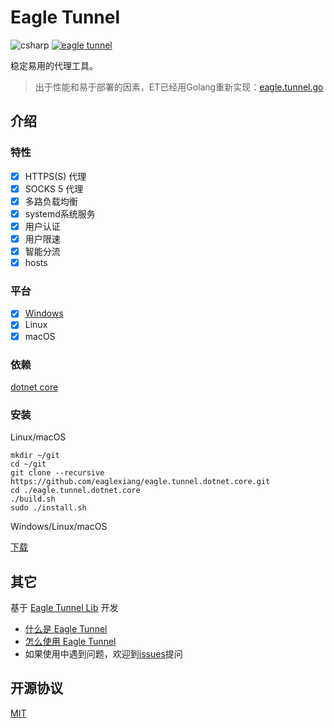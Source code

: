 # Eagle Tunnel

![csharp](https://img.shields.io/badge/language-csharp-blue.svg) [![eagle tunnel](https://travis-ci.org/eaglexiang/eagle.tunnel.dotnet.core.svg?branch=master)](https://travis-ci.org/eaglexiang/eagle.tunnel.dotnet.core)

稳定易用的代理工具。

> 出于性能和易于部署的因素，ET已经用Golang重新实现：[eagle.tunnel.go](https://github.com/eaglexiang/eagle.tunnel.go)

## 介绍

### 特性

- [x] HTTPS(S) 代理
- [x] SOCKS 5 代理
- [x] 多路负载均衡
- [x] systemd系统服务
- [x] 用户认证
- [x] 用户限速
- [x] 智能分流
- [x] hosts

### 平台

- [x] [Windows](https://github.com/eaglexiang/eagle.tunnel.dotnet)
- [x] Linux
- [x] macOS

### 依赖

[dotnet core](https://github.com/dotnet/core)

### 安装

Linux/macOS

```shell
mkdir ~/git
cd ~/git
git clone --recursive https://github.com/eaglexiang/eagle.tunnel.dotnet.core.git
cd ./eagle.tunnel.dotnet.core
./build.sh
sudo ./install.sh
```

Windows/Linux/macOS

[下载](https://github.com/eaglexiang/eagle.tunnel.dotnet.core/releases)

## 其它

基于 [Eagle Tunnel Lib](https://github.com/eaglexiang/eagle.tunnel.dotnet.core.lib) 开发

- [什么是 Eagle Tunnel](https://www.eaglexiang.org/eagle-tunnel)
- [怎么使用 Eagle Tunnel](./doc/guide.md)
- 如果使用中遇到问题，欢迎到[issues](https://github.com/eaglexiang/eagle.tunnel.dotnet.core/issues)提问

## 开源协议

[MIT](./LICENSE)
